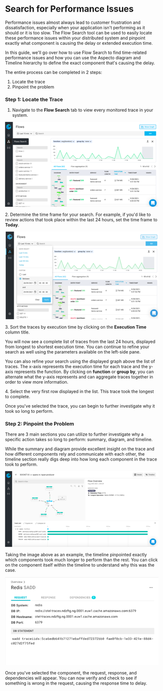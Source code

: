 # Search for Performance Issues

Performance issues almost always lead to customer frustration and dissatisfaction, especially when your application isn't performing as it should or it is too slow. The Flow Search tool can be used to easily locate these performance issues within your distributed system and pinpoint exactly what component is causing the delay or extended execution time. 

In this guide, we'll go over how to use Flow Search to find time-related performance issues and how you can use the Aspecto diagram and Timeline hierarchy to define the exact component that's causing the delay. 

The entire process can be completed in 2 steps:

1. Locate the trace
2. Pinpoint the problem 

### Step 1: Locate the Trace 

1. Navigate to the **Flow Search** tab to view every monitored trace in your system. 

![](<../../.gitbook/assets/Screen Shot 2021-09-28 at 6.02.19 PM.png>)

2\. Determine the time frame for your search. For example, if you'd like to review actions that took place within the last 24 hours, set the time frame to **Today**. 

![](<../../.gitbook/assets/Aspecto - Flows  (4).png>)

3\. Sort the traces by execution time by clicking on the **Execution Time** column title. 

You will now see a complete list of traces from the last 24 hours, displayed from longest  to shortest execution time. You can continue to refine your search as well using the parameters available on the left-side pane. 

You can also refine your search using the displayed graph above the list of traces. The x-axis represents the execution time for each trace and the y-axis represents the function. By clicking on **function** or **group by**, you can alternate what the y-axis represents and can aggregate traces together in order to view more information. 

4\. Select the very first row displayed in the list. This trace took the longest to complete. 

Once you've selected the trace, you can begin to further investigate why it took so long to perform. 

### Step 2: Pinpoint the Problem 

There are 3 main sections you can utilize to further investigate why a specific action takes so long to perform: summary, diagram, and timeline. 

While the summary and diagram provide excellent insight on the trace and how different components rely and communicate with each other, the timeline section really digs deep into how long each component in the trace took to perform. 

![](<../../.gitbook/assets/Screen Shot 2021-08-24 at 12.28.44 PM.png>)

Taking the image above as an example, the timeline pinpointed exactly which components took much longer to perform than the rest. You can click on the component itself within the timeline to understand why this was the case. 

![](<../../.gitbook/assets/Screen Shot 2021-08-24 at 12.42.27 PM.png>)

Once you've selected the component, the request, response, and dependencies will appear. You can now verify and check to see if something is wrong in the request, causing the response time to delay. 

###
